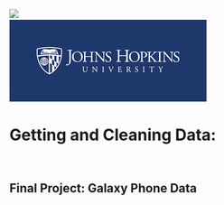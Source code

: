 <img src="https://lever-client-logos.s3.amazonaws.com/coursera-150x35.png"></img><br>
<img src="jhulogo.png"></img>
<h1> Getting and Cleaning Data: </h1>
<br>
<h2> Final Project: Galaxy Phone Data </h2> 
